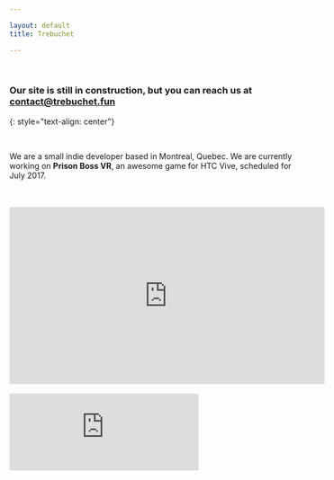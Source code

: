 ```yaml
---

layout: default 
title: Trebuchet

---
```


<br />

### Our site is still in construction, but you can reach us at **contact@trebuchet.fun**
{: style="text-align: center"}

<br />

We are a small indie developer based in Montreal, Quebec. We are currently working on **Prison Boss VR**, an awesome game for HTC Vive, scheduled for July 2017.

<br />
<br />

<div class="video-container"><iframe width="560" height="315" src="https://www.youtube.com/embed/kq2H3kPmajk" frameborder="0" allowfullscreen></iframe>
</div>

<br />

<div class="widget-container"><iframe src="http://steamcommunity.com/sharedfiles/widget/883091969" width="336" height="137" frameborder="0" scrolling="no"></iframe>
